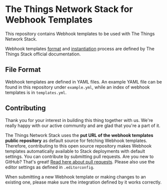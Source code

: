 # The Things Network Stack for Webhook Templates

This repository contains Webhook templates to be used with The Things Network Stack.

Webhook templates [format](https://thethingsstack.io/v3.8.4/integrations/webhooks/webhook-templates/format/) and [instantiation](https://thethingsstack.io/v3.8.4/integrations/webhooks/webhook-templates/instantiation/) process are defined by The Things Stack official documentation.

## File Format

Webhook templates are defined in YAML files. An example YAML file can be found in this repository under `example.yml`, while an index of webhook templates is in `templates.yml`.

## Contributing

Thank you for your interest in building this thing together with us. We're really happy with our active community and are glad that you're a part of it.

The Things Network Stack uses the **put URL of the webhook templates public repository** as default source for fetching Webhook templates. Therefore, contributing to this open source repository makes Webhook templates automatically available to Stack deployments with default settings. You can contribute by submitting pull requests. Are you new to GitHub? That's great! [Read here about pull requests](https://help.github.com/articles/about-pull-requests/). Please also use the editor settings as defined in `.editorconfig`.

When submitting a new Webhook template or making changes to an existing one, please make sure the integration defined by it works correctly.
